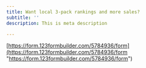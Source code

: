 ```yaml
---
title: Want local 3-pack rankings and more sales?
subtitle: ''
description: This is meta description

---
```

[https://form.123formbuilder.com/5784936/form](https://form.123formbuilder.com/5784936/form "https://form.123formbuilder.com/5784936/form")